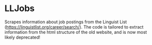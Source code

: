 # LLJobs
Scrapes information about job postings from the Linguist List (https://linguistlist.org/career/search/). The code is tailored to extract information from the html structure of the old website, and is now most likely deprecated!
